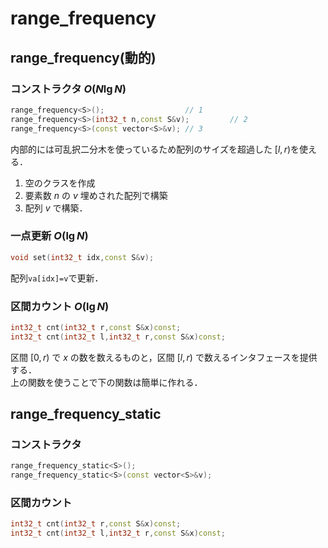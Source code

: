 # range_frequency
## range_frequency(動的)
### コンストラクタ $O(N\lg N)$
```C++
range_frequency<S>();                  // 1
range_frequency<S>(int32_t n,const S&v);         // 2
range_frequency<S>(const vector<S>&v); // 3
```
内部的には可乱択二分木を使っているため配列のサイズを超過した $[l,r)$を使える．  
1. 空のクラスを作成
1. 要素数 $n$ の $v$ 埋めされた配列で構築
1. 配列 $v$ で構築．

### 一点更新 $O(\lg N)$
```C++
void set(int32_t idx,const S&v);
```
配列`va[idx]=v`で更新．

### 区間カウント $O(\lg N)$
```C++
int32_t cnt(int32_t r,const S&x)const;
int32_t cnt(int32_t l,int32_t r,const S&x)const;
```
区間 $[0,r)$ で $x$ の数を数えるものと，区間 $[l,r)$ で数えるインタフェースを提供する．  
上の関数を使うことで下の関数は簡単に作れる．

## range_frequency_static
### コンストラクタ
```C++
range_frequency_static<S>();
range_frequency_static<S>(const vector<S>&v);
```
### 区間カウント
```C++
int32_t cnt(int32_t r,const S&x)const;
int32_t cnt(int32_t l,int32_t r,const S&x)const;
```
